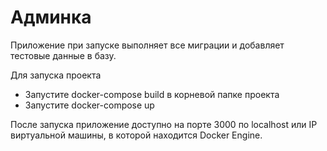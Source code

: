 # Админка

Приложение при запуске выполняет все миграции и добавляет тестовые данные в базу.

Для запуска проекта
- Запустите docker-compose build в корневой папке проекта
- Запустите docker-compose up

После запуска приложение доступно на порте 3000 по localhost или IP виртуальной машины, в которой находится Docker Engine.